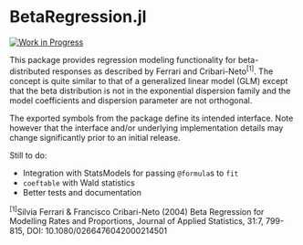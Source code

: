 # BetaRegression.jl

[![Work in Progress](https://www.repostatus.org/badges/latest/wip.svg)](https://www.repostatus.org/#wip)

This package provides regression modeling functionality for beta-distributed responses
as described by Ferrari and Cribari-Neto<sup>[1]</sup>.
The concept is quite similar to that of a generalized linear model (GLM) except that the
beta distribution is not in the exponential dispersion family and the model coefficients
and dispersion parameter are not orthogonal.

The exported symbols from the package define its intended interface.
Note however that the interface and/or underlying implementation details may change
significantly prior to an initial release.

Still to do:
- Integration with StatsModels for passing `@formula`s to `fit`
- `coeftable` with Wald statistics
- Better tests and documentation

<sup>[1]</sup>Silvia Ferrari & Francisco Cribari-Neto (2004) Beta Regression for Modelling
Rates and Proportions, Journal of Applied Statistics, 31:7, 799-815,
DOI: 10.1080/0266476042000214501
